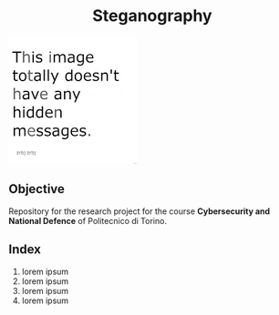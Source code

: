 <h1 align="center">
  Steganography
</h1>

![img](assets/download.jpg)

## Objective
Repository for the research project for the course **Cybersecurity and National Defence** of Politecnico di Torino.

## Index
1.  lorem ipsum
2.  lorem ipsum
3.  lorem ipsum
4.  lorem ipsum
